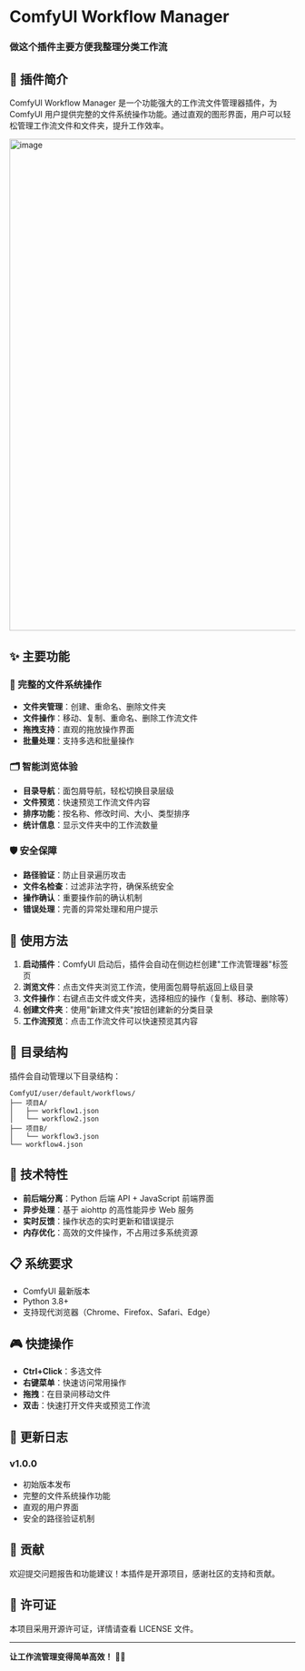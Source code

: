 # ComfyUI Workflow Manager

### 做这个插件主要方便我整理分类工作流

## 🎯 插件简介

ComfyUI Workflow Manager 是一个功能强大的工作流文件管理器插件，为 ComfyUI 用户提供完整的文件系统操作功能。通过直观的图形界面，用户可以轻松管理工作流文件和文件夹，提升工作效率。

<img width="1631" height="865" alt="image" src="https://github.com/user-attachments/assets/8344bfa4-4f78-406e-8534-93ac7484af32" />


## ✨ 主要功能

### 📁 完整的文件系统操作
- **文件夹管理**：创建、重命名、删除文件夹
- **文件操作**：移动、复制、重命名、删除工作流文件
- **拖拽支持**：直观的拖放操作界面
- **批量处理**：支持多选和批量操作

### 🗂️ 智能浏览体验
- **目录导航**：面包屑导航，轻松切换目录层级
- **文件预览**：快速预览工作流文件内容
- **排序功能**：按名称、修改时间、大小、类型排序
- **统计信息**：显示文件夹中的工作流数量

### 🛡️ 安全保障
- **路径验证**：防止目录遍历攻击
- **文件名检查**：过滤非法字符，确保系统安全
- **操作确认**：重要操作前的确认机制
- **错误处理**：完善的异常处理和用户提示

## 🚀 使用方法

1. **启动插件**：ComfyUI 启动后，插件会自动在侧边栏创建"工作流管理器"标签页
2. **浏览文件**：点击文件夹浏览工作流，使用面包屑导航返回上级目录
3. **文件操作**：右键点击文件或文件夹，选择相应的操作（复制、移动、删除等）
4. **创建文件夹**：使用"新建文件夹"按钮创建新的分类目录
5. **工作流预览**：点击工作流文件可以快速预览其内容

## 📂 目录结构

插件会自动管理以下目录结构：
```
ComfyUI/user/default/workflows/
├── 项目A/
│   ├── workflow1.json
│   └── workflow2.json
├── 项目B/
│   └── workflow3.json
└── workflow4.json
```

## 🔧 技术特性

- **前后端分离**：Python 后端 API + JavaScript 前端界面
- **异步处理**：基于 aiohttp 的高性能异步 Web 服务
- **实时反馈**：操作状态的实时更新和错误提示
- **内存优化**：高效的文件操作，不占用过多系统资源

## 📋 系统要求

- ComfyUI 最新版本
- Python 3.8+
- 支持现代浏览器（Chrome、Firefox、Safari、Edge）

## 🎮 快捷操作

- **Ctrl+Click**：多选文件
- **右键菜单**：快速访问常用操作
- **拖拽**：在目录间移动文件
- **双击**：快速打开文件夹或预览工作流

## 🔄 更新日志

### v1.0.0
- 初始版本发布
- 完整的文件系统操作功能
- 直观的用户界面
- 安全的路径验证机制

## 🤝 贡献

欢迎提交问题报告和功能建议！本插件是开源项目，感谢社区的支持和贡献。

## 📄 许可证

本项目采用开源许可证，详情请查看 LICENSE 文件。

---


**让工作流管理变得简单高效！** 🎨✨ 



